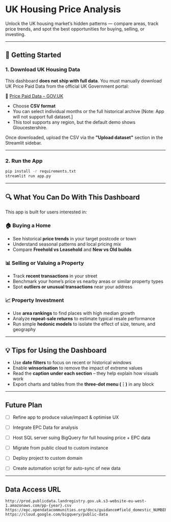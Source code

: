 # UK Housing Price Analysis
 
Unlock the UK housing market’s hidden patterns — compare areas, track price trends, and spot the best opportunities for buying, selling, or investing.

---

## 📂 Getting Started

### 1. Download UK Housing Data

This dashboard **does not ship with full data**. You must manually download UK Price Paid Data from the official UK Government portal:

📎 [Price Paid Data – GOV.UK](https://www.gov.uk/government/statistical-data-sets/price-paid-data-downloads)

* Choose **CSV format**
* You can select individual months or the full historical archive [Note: App will not support full dataset.]
* This tool supports any region, but the default demo shows Gloucestershire.

Once downloaded, upload the CSV via the **"Upload dataset"** section in the Streamlit sidebar.

---

### 2. Run the App

```bash
pip install -r requirements.txt
streamlit run app.py
```

---

## 🔍 What You Can Do With This Dashboard

This app is built for users interested in:

### 🏠 **Buying a Home**

* See historical **price trends** in your target postcode or town
* Understand seasonal patterns and local pricing mix
* Compare **Freehold vs Leasehold** and **New vs Old builds**

### 📊 **Selling or Valuing a Property**

* Track **recent transactions** in your street
* Benchmark your home’s price vs nearby areas or similar property types
* Spot **outliers or unusual transactions** near your address

### 📈 **Property Investment**

* Use **area rankings** to find places with high median growth
* Analyze **repeat-sale returns** to estimate typical resale performance
* Run simple **hedonic models** to isolate the effect of size, tenure, and geography

---

## 💡 Tips for Using the Dashboard

* Use **date filters** to focus on recent or historical windows
* Enable **winsorisation** to remove the impact of extreme values
* Read the **caption under each section** – they help explain how visuals work
* Export charts and tables from the **three-dot menu (⋮)** in any block

---

## Future Plan

- [ ] Refine app to produce value/impact & optimise UX
- [ ] Integrate EPC Data for analysis
- [ ] Host SQL server suing BigQuery for full housing price + EPC data
- [ ] Migrate from public cloud to custom instance
- [ ] Deploy project to custom domain
- [ ] Create automation script for auto-sync of new data


---

## Data Access URL
```angular2html
http://prod.publicdata.landregistry.gov.uk.s3-website-eu-west-1.amazonaws.com/pp-{year}.csv
https://epc.opendatacommunities.org/docs/guidance#field_domestic_NUMBER_HABITABLE_ROOMS
https://cloud.google.com/bigquery/public-data
```
